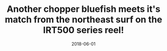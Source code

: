 ---
title: Another chopper bluefish meets it's match from the northeast surf on the IRT500 series reel!
date: 2018-06-01
description: Another chopper bluefish meets it's match from the northeast surf on the IRT500 series reel!
thumb: /assets/images/photo-gallery/irt500-bluefish.jpeg
image: /assets/images/photo-gallery/irt500-bluefish.jpeg
# angler-name: Johnny B. Goode

reel-type: spinning
reel-series: 500 

# location: Someplace, United States
# fish: Some Big Fish
# fish-length: 49 in.
# fish-weight: 78 lbs.
---